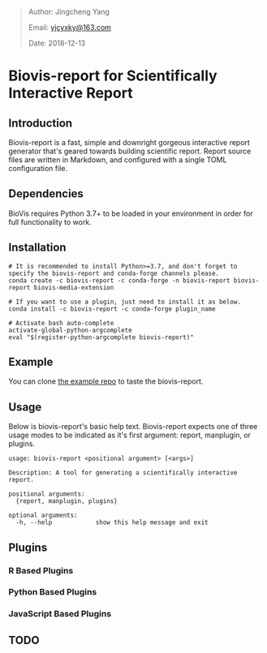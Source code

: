 > Author: Jingcheng Yang
>
> Email: yjcyxky@163.com
>
> Date: 2018-12-13

# Biovis-report for Scientifically Interactive Report

## Introduction

Biovis-report is a fast, simple and downright gorgeous interactive report generator that's geared towards building scientific report. Report source files are written in Markdown, and configured with a single TOML configuration file.

## Dependencies

BioVis requires Python 3.7+ to be loaded in your environment in order for full functionality to work.

## Installation

```
# It is recommended to install Python>=3.7, and don't forget to specify the biovis-report and conda-forge channels please.
conda create -c biovis-report -c conda-forge -n biovis-report biovis-report biovis-media-extension

# If you want to use a plugin, just need to install it as below.
conda install -c biovis-report -c conda-forge plugin_name

# Activate bash auto-complete
activate-global-python-argcomplete
eval "$(register-python-argcomplete biovis-report)"
```

## Example

You can clone [the example repo](https://github.com/biovis-report/biovis-report-example) to taste the biovis-report.

## Usage

Below is biovis-report's basic help text. Biovis-report expects one of three usage modes to
be indicated as it's first argument: report, manplugin, or plugins.

```
usage: biovis-report <positional argument> [<args>]

Description: A tool for generating a scientifically interactive report.

positional arguments:
  {report, manplugin, plugins}

optional arguments:
  -h, --help            show this help message and exit
```

## Plugins
### R Based Plugins

### Python Based Plugins

### JavaScript Based Plugins

## TODO
